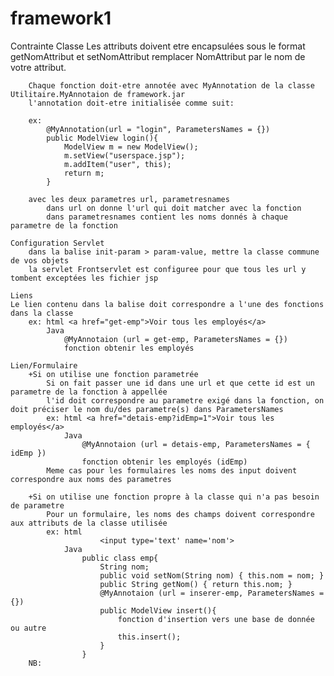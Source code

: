 # framework1

Contrainte
    Classe
        Les attributs doivent etre encapsulées sous le format getNomAttribut et setNomAttribut
        remplacer NomAttribut par le nom de votre attribut.

        Chaque fonction doit-etre annotée avec MyAnnotation de la classe Utilitaire.MyAnnotaion de framework.jar
        l'annotation doit-etre initialisée comme suit:
        
        ex:
            @MyAnnotation(url = "login", ParametersNames = {})
            public ModelView login(){
                ModelView m = new ModelView();
                m.setView("userspace.jsp");
                m.addItem("user", this);
                return m;
            }
        
        avec les deux parametres url, parametresnames
            dans url on donne l'url qui doit matcher avec la fonction
            dans parametresnames contient les noms donnés à chaque parametre de la fonction
    
    Configuration Servlet
        dans la balise init-param > param-value, mettre la classe commune de vos objets
        la servlet Frontservlet est configuree pour que tous les url y tombent exceptées les fichier jsp
    
    Liens
    Le lien contenu dans la balise doit correspondre a l'une des fonctions dans la classe
        ex: html <a href="get-emp">Voir tous les employés</a>
            Java
                @MyAnnotaion (url = get-emp, ParametersNames = {})
                fonction obtenir les employés

    Lien/Formulaire
        +Si on utilise une fonction parametrée
            Si on fait passer une id dans une url et que cette id est un parametre de la fonction à appellée
            l'id doit correspondre au parametre exigé dans la fonction, on doit préciser le nom du/des parametre(s) dans ParametersNames 
            ex: html <a href="detais-emp?idEmp=1">Voir tous les employés</a>
                Java 
                    @MyAnnotaion (url = detais-emp, ParametersNames = { idEmp })
                    fonction obtenir les employés (idEmp)
            Meme cas pour les formulaires les noms des input doivent correspondre aux noms des parametres

        +Si on utilise une fonction propre à la classe qui n'a pas besoin de parametre
            Pour un formulaire, les noms des champs doivent correspondre aux attributs de la classe utilisée
            ex: html 
                        <input type='text' name='nom'>
                Java
                    public class emp{
                        String nom;
                        public void setNom(String nom) { this.nom = nom; }
                        public String getNom() { return this.nom; }
                        @MyAnnotaion (url = inserer-emp, ParametersNames = {})
                        public ModelView insert(){
                            fonction d'insertion vers une base de donnée ou autre
                            this.insert();
                        }
                    }
        NB: 